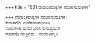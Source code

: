+++
title = "931 ವೇದಾಂತವಾಕ್ಯಗಳ ನಮಕಾನುವಾಕಗಳ"

+++
ವೇದಾಂತವಾಕ್ಯಗಳ ನಮಕಾನುವಾಕಗಳ।  
ಕೇದಾರಗೌಳ ಮಣಿರಂಗಾರಭಿಗಳ॥  
ನಾದಂಗಳಲಿ ಮನವ ಬೆರಸಿ ನೀನುತ್ಕ್ರಮಿಸೆ।  
ಸಾಧನವೊ ಮುಕ್ತಿಗದು - ಮಂಕುತಿಮ್ಮ॥  
